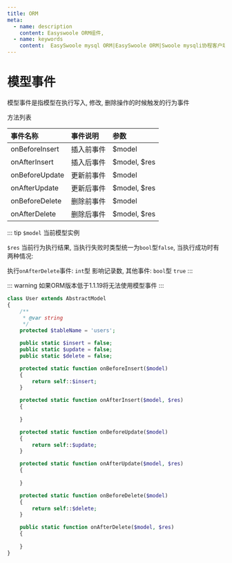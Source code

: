 ```yaml
---
title: ORM
meta:
  - name: description
    content: Easyswoole ORM组件,
  - name: keywords
    content:  EasySwoole mysql ORM|EasySwoole ORM|Swoole mysqli协程客户端|swoole ORM|模型事件
---
```


# 模型事件

模型事件是指模型在执行写入, 修改, 删除操作的时候触发的行为事件

方法列表

| 事件名称           | 事件说明         | 参数           |
|:-------------------|:----------------|:---------------|
| onBeforeInsert     | 插入前事件       |$model          |
| onAfterInsert      | 插入后事件       |$model, $res    |
| onBeforeUpdate     | 更新前事件       |$model          |
| onAfterUpdate      | 更新后事件       |$model, $res    |
| onBeforeDelete     | 删除前事件       |$model          |
| onAfterDelete      | 删除后事件       |$model, $res    |

::: tip
`$model` 当前模型实例

`$res` 当前行为执行结果, 当执行失败时类型统一为`bool`型`false`, 当执行成功时有两种情况:

执行`onAfterDelete`事件: `int`型 影响记录数, 其他事件: `bool`型 `true`
:::

::: warning
如果ORM版本低于1.1.19将无法使用模型事件
:::

```php
class User extends AbstractModel
{
    /**
     * @var string
     */
    protected $tableName = 'users';

    public static $insert = false;
    public static $update = false;
    public static $delete = false;

    protected static function onBeforeInsert($model)
    {
        return self::$insert;
    }

    protected static function onAfterInsert($model, $res)
    {
        
    }

    protected static function onBeforeUpdate($model)
    {
        return self::$update;
    }

    protected static function onAfterUpdate($model, $res)
    {
        
    }

    protected static function onBeforeDelete($model)
    {
        return self::$delete;
    }

    public static function onAfterDelete($model, $res)
    {
        
    }
}
```
